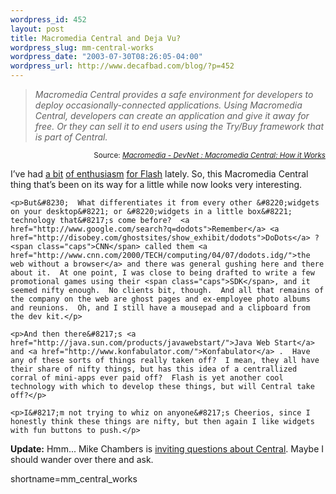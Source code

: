 ```yaml
--- 
wordpress_id: 452
layout: post
title: Macromedia Central and Deja Vu?
wordpress_slug: mm-central-works
wordpress_date: "2003-07-30T08:26:05-04:00"
wordpress_url: http://www.decafbad.com/blog/?p=452
---
```

<blockquote cite="http://www.macromedia.com/devnet/central/articles/how_it_works.html"><i>Macromedia Central provides a safe environment for developers to deploy occasionally-connected applications. Using Macromedia Central, developers can create an application and give it away for free. Or they can sell it to end users using the Try/Buy framework that is part of Central.                                            </i></blockquote><div class="credit" align="right"><small>Source: <cite><a href="http://www.macromedia.com/devnet/central/articles/how_it_works.html">Macromedia - DevNet : Macromedia Central: How it Works</a></cite></small></div>	<p>I&#8217;ve had <a href="http://www.decafbad.com/blog/geek/flash_xml_magic.html">a bit</a> <a href="http://www.decafbad.com/blog/geek/flash_agg.html">of enthusiasm</a> <a href="http://www.decafbad.com/blog/links/aoehgeibgi.html">for Flash</a> lately.  So, this Macromedia Central thing that&#8217;s been on its way for a little while now looks very interesting.</p>

	<p>But&#8230;  What differentiates it from every other &#8220;widgets on your desktop&#8221; or &#8220;widgets in a little box&#8221; technology that&#8217;s come before?  <a href="http://www.google.com/search?q=dodots">Remember</a> <a href="http://disobey.com/ghostsites/show_exhibit/dodots">DoDots</a> ?  <span class="caps">CNN</span> called them <a href="http://www.cnn.com/2000/TECH/computing/04/07/dodots.idg/">the web without a browser</a> and there was general gushing here and there about it.  At one point, I was close to being drafted to write a few promotional games using their <span class="caps">SDK</span>, and it seemed nifty enough.  No clients bit, though.  And all that remains of the company on the web are ghost pages and ex-employee photo albums and reunions.  Oh, and I still have a mousepad and a clipboard from the dev kit.</p>

	<p>And then there&#8217;s <a href="http://java.sun.com/products/javawebstart/">Java Web Start</a> and <a href="http://www.konfabulator.com/">Konfabulator</a> .  Have any of these sorts of things really taken off?  I mean, they all have their share of nifty things, but has this idea of a centrallized corral of mini-apps ever paid off?  Flash is yet another cool technology with which to develop these things, but will Central take off?</p>

	<p>I&#8217;m not trying to whiz on anyone&#8217;s Cheerios, since I honestly think these things are nifty, but then again I like widgets with fun buttons to push.</p>
 
<b>Update:</b> Hmm...  Mike Chambers is <a href="http://www.markme.com/mesh/archives/002978.cfm">inviting questions about Central</a>.  Maybe I should wander over there and ask.
<!--more-->
shortname=mm_central_works
